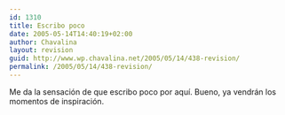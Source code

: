 ```yaml
---
id: 1310
title: Escribo poco
date: 2005-05-14T14:40:19+02:00
author: Chavalina
layout: revision
guid: http://www.wp.chavalina.net/2005/05/14/438-revision/
permalink: /2005/05/14/438-revision/
---
```

Me da la sensaci&oacute;n de que escribo poco por aqu&iacute;. Bueno, ya vendrán los momentos de inspiraci&oacute;n.